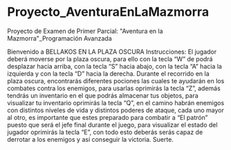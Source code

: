 # Proyecto_AventuraEnLaMazmorra
Proyecto de Examen de Primer Parcial: "Aventura en la Mazmorra"_Programación Avanzada

Bienvenido a BELLAKOS EN LA PLAZA OSCURA
Instrucciones:
El jugador deberá moverse por la plaza oscura, para ello con la tecla “W” de podrá desplazar hacia arriba, con la tecla “S” hacia abajo, con la tecla “A” hacia la izquierda y con la tecla “D” hacia la derecha. Durante el recorrido en la plaza oscura, encontrarás diferentes pociones las cuales te ayudarán en los combates contra los enemigos, para usarlas oprimirás la tecla “Z”, además tendrás un inventario en el que podrás almacenar tus objetos, para visualizar tu inventario oprimirás la tecla “Q”, en el camino habrán enemigos con distintos niveles de vida y distintos poderes de ataque, cada uno mayor al otro, es importante que estes preparado para combatir a “El patrón” puesto que será el jefe final durante el juego, para visualizar el estado del jugador oprimirás la tecla “E”, con todo esto deberás serás capaz de derrotar a los enemigos y así conseguir la victoria. Suerte.
